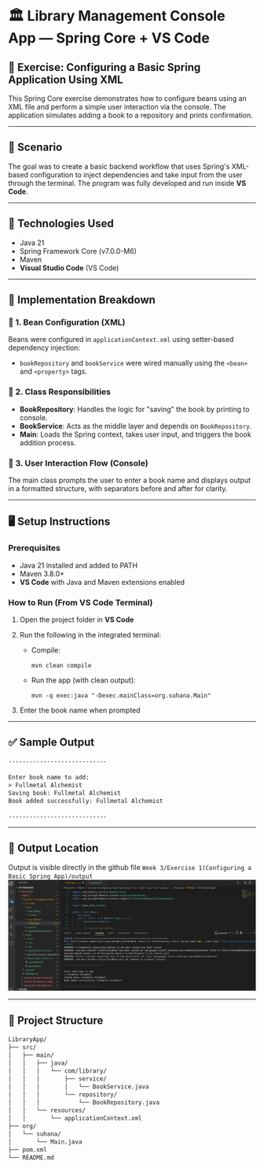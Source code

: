 # 🏛️ Library Management Console App — Spring Core + VS Code

## 📌 Exercise: Configuring a Basic Spring Application Using XML

This Spring Core exercise demonstrates how to configure beans using an XML file and perform a simple user interaction via the console. The application simulates adding a book to a repository and prints confirmation.

---

## 📘 Scenario

The goal was to create a basic backend workflow that uses Spring's XML-based configuration to inject dependencies and take input from the user through the terminal. The program was fully developed and run inside **VS Code**.

---

## 🧰 Technologies Used

- Java 21  
- Spring Framework Core (v7.0.0-M6)  
- Maven  
- **Visual Studio Code** (VS Code)

---

## 🧪 Implementation Breakdown

### 🔹 1. Bean Configuration (XML)

Beans were configured in `applicationContext.xml` using setter-based dependency injection:
- `bookRepository` and `bookService` were wired manually using the `<bean>` and `<property>` tags.

### 🔹 2. Class Responsibilities

- **BookRepository**: Handles the logic for "saving" the book by printing to console.
- **BookService**: Acts as the middle layer and depends on `BookRepository`.
- **Main**: Loads the Spring context, takes user input, and triggers the book addition process.

### 🔹 3. User Interaction Flow (Console)

The main class prompts the user to enter a book name and displays output in a formatted structure, with separators before and after for clarity.

---

## 🖥️ Setup Instructions

### Prerequisites
- Java 21 installed and added to PATH  
- Maven 3.8.0+  
- **VS Code** with Java and Maven extensions enabled  

### How to Run (From VS Code Terminal)
1. Open the project folder in **VS Code**
2. Run the following in the integrated terminal:

   - Compile:
     ```
     mvn clean compile
     ```

   - Run the app (with clean output):
     ```
     mvn -q exec:java "-Dexec.mainClass=org.suhana.Main"
     ```

3. Enter the book name when prompted

---

## ✅ Sample Output

```
----------------------------

Enter book name to add:
> Fullmetal Alchemist
Saving book: Fullmetal Alchemist
Book added successfully: Fullmetal Alchemist

----------------------------
```

---

## 📁 Output Location

Output is visible directly in the github file `Week 3/Exercise 1(Configuring a Basic Spring App)/output`
![output](https://github.com/Suhana-Samanta/Cognizant-Digital-Nurture-4.0-JavaFSE-SupersetID-6403192-/blob/main/Week%203/Exercise%201(Configuring%20a%20Basic%20Spring%20App)/output/successfully%20running%20the%20Basic%20Spring%20app.png?raw=true)


---

## 🧩 Project Structure

```
LibraryApp/
├── src/
│   ├── main/
│   │   ├── java/
│   │   │   └── com/library/
│   │   │       ├── service/
│   │   │       │   └── BookService.java
│   │   │       └── repository/
│   │   │           └── BookRepository.java
│   │   └── resources/
│   │       └── applicationContext.xml
├── org/
│   └── suhana/
│       └── Main.java
├── pom.xml
└── README.md
```

